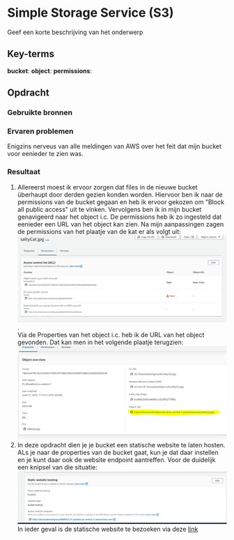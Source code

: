 # Simple Storage Service (S3)
Geef een korte beschrijving van het onderwerp

## Key-terms
**bucket**:
**object**:
**permissions**:

## Opdracht
### Gebruikte bronnen


### Ervaren problemen
Enigzins nerveus van alle meldingen van AWS over het feit dat mijn bucket voor eenieder te zien was. 

### Resultaat
1. Allereerst moest ik ervoor zorgen dat files in de nieuwe bucket überhaupt door derden gezien konden worden. Hiervoor ben ik naar de permissions van de bucket gegaan en heb ik ervoor gekozen om "Block all public access" uit te vinken. Vervolgens ben ik in mijn bucket genavigeerd naar het object i.c. De permissions heb ik zo ingesteld dat eenieder een URL van het object kan zien. Na mijn aanpassingen zagen de permissions van het plaatje van de kat er als volgt uit:  
![knipsel_permissions_SC](./Capture_Permissions_SC.PNG).  
Via de Properties van het object i.c. heb ik de URL van het object gevonden. Dat kan men in het volgende plaatje terugzien: 
![properties_SC](./Capture_Properties_SC.PNG)  
2. In deze opdracht dien je je bucket een statische website te laten hosten. ALs je naar de properties van de bucket gaat, kun je dat daar instellen en je kunt daar ook de website endpoint aantreffen. Voor de duidelijk een knipsel van die situatie:  
![Knipsel_endpoint_enz](./Capture_enabling_website_hosting.PNG)  
In ieder geval is de statische website te bezoeken via deze [link](http://leseaudutechground0405s3.s3-website.eu-central-1.amazonaws.com)

